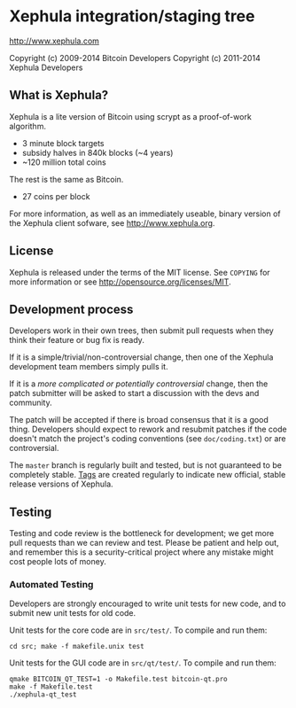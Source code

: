 Xephula integration/staging tree
================================

http://www.xephula.com

Copyright (c) 2009-2014 Bitcoin Developers
Copyright (c) 2011-2014 Xephula Developers

What is Xephula?
----------------

Xephula is a lite version of Bitcoin using scrypt as a proof-of-work algorithm.
 - 3 minute block targets
 - subsidy halves in 840k blocks (~4 years)
 - ~120 million total coins

The rest is the same as Bitcoin.
 - 27 coins per block

For more information, as well as an immediately useable, binary version of
the Xephula client sofware, see http://www.xephula.org.

License
-------

Xephula is released under the terms of the MIT license. See `COPYING` for more
information or see http://opensource.org/licenses/MIT.

Development process
-------------------

Developers work in their own trees, then submit pull requests when they think
their feature or bug fix is ready.

If it is a simple/trivial/non-controversial change, then one of the Xephula
development team members simply pulls it.

If it is a *more complicated or potentially controversial* change, then the patch
submitter will be asked to start a discussion with the devs and community.

The patch will be accepted if there is broad consensus that it is a good thing.
Developers should expect to rework and resubmit patches if the code doesn't
match the project's coding conventions (see `doc/coding.txt`) or are
controversial.

The `master` branch is regularly built and tested, but is not guaranteed to be
completely stable. [Tags](https://github.com/xephula/xephula/tags) are created
regularly to indicate new official, stable release versions of Xephula.

Testing
-------

Testing and code review is the bottleneck for development; we get more pull
requests than we can review and test. Please be patient and help out, and
remember this is a security-critical project where any mistake might cost people
lots of money.

### Automated Testing

Developers are strongly encouraged to write unit tests for new code, and to
submit new unit tests for old code.

Unit tests for the core code are in `src/test/`. To compile and run them:

    cd src; make -f makefile.unix test

Unit tests for the GUI code are in `src/qt/test/`. To compile and run them:

    qmake BITCOIN_QT_TEST=1 -o Makefile.test bitcoin-qt.pro
    make -f Makefile.test
    ./xephula-qt_test

